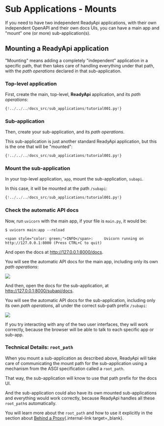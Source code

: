 # Sub Applications - Mounts

If you need to have two independent ReadyApi applications, with their own independent OpenAPI and their own docs UIs, you can have a main app and "mount" one (or more) sub-application(s).

## Mounting a **ReadyApi** application

"Mounting" means adding a completely "independent" application in a specific path, that then takes care of handling everything under that path, with the _path operations_ declared in that sub-application.

### Top-level application

First, create the main, top-level, **ReadyApi** application, and its *path operations*:

```Python hl_lines="3  6-8"
{!../../../docs_src/sub_applications/tutorial001.py!}
```

### Sub-application

Then, create your sub-application, and its *path operations*.

This sub-application is just another standard ReadyApi application, but this is the one that will be "mounted":

```Python hl_lines="11  14-16"
{!../../../docs_src/sub_applications/tutorial001.py!}
```

### Mount the sub-application

In your top-level application, `app`, mount the sub-application, `subapi`.

In this case, it will be mounted at the path `/subapi`:

```Python hl_lines="11  19"
{!../../../docs_src/sub_applications/tutorial001.py!}
```

### Check the automatic API docs

Now, run `uvicorn` with the main app, if your file is `main.py`, it would be:

<div class="termy">

```console
$ uvicorn main:app --reload

<span style="color: green;">INFO</span>:     Uvicorn running on http://127.0.0.1:8000 (Press CTRL+C to quit)
```

</div>

And open the docs at <a href="http://127.0.0.1:8000/docs" class="external-link" target="_blank">http://127.0.0.1:8000/docs</a>.

You will see the automatic API docs for the main app, including only its own _path operations_:

<img src="/img/tutorial/sub-applications/image01.png">

And then, open the docs for the sub-application, at <a href="http://127.0.0.1:8000/subapi/docs" class="external-link" target="_blank">http://127.0.0.1:8000/subapi/docs</a>.

You will see the automatic API docs for the sub-application, including only its own _path operations_, all under the correct sub-path prefix `/subapi`:

<img src="/img/tutorial/sub-applications/image02.png">

If you try interacting with any of the two user interfaces, they will work correctly, because the browser will be able to talk to each specific app or sub-app.

### Technical Details: `root_path`

When you mount a sub-application as described above, ReadyApi will take care of communicating the mount path for the sub-application using a mechanism from the ASGI specification called a `root_path`.

That way, the sub-application will know to use that path prefix for the docs UI.

And the sub-application could also have its own mounted sub-applications and everything would work correctly, because ReadyApi handles all these `root_path`s automatically.

You will learn more about the `root_path` and how to use it explicitly in the section about [Behind a Proxy](./behind-a-proxy.md){.internal-link target=_blank}.
